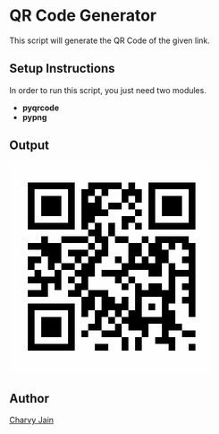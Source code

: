 # QR Code Generator
This script will generate the QR Code of the given link.

## Setup Instructions
In order to run this script, you just need two modules.
- **pyqrcode**
- **pypng**

## Output
![QRCODE](qr.png)

## Author
[Charvy Jain](https://github.com/CharvyJain)
